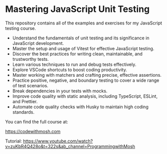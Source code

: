 # Mastering JavaScript Unit Testing

This repository contains all of the examples and exercises for my JavaScript testing course.

- Understand the fundamentals of unit testing and its significance in JavaScript development.
- Master the setup and usage of Vitest for effective JavaScript testing.
- Discover the best practices for writing clean, maintainable, and trustworthy tests.
- Learn various techniques to run and debug tests effectively.
- Explore VSCode shortcuts to boost coding productivity.
- Master working with matchers and crafting precise, effective assertions.
- Practice positive, negative, and boundary testing to cover a wide range of test scenarios.
- Break dependencies in your tests with mocks.
- Improve code quality with static analysis, including TypeScript, ESLint, and Prettier.
- Automate code quality checks with Husky to maintain high coding standards.

You can find the full course at:

https://codewithmosh.com

Tutorial: https://www.youtube.com/watch?v=zuKbR4Q428o&t=322s&ab_channel=ProgrammingwithMosh
